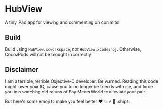 # HubView

A tiny iPad app for viewing and commenting on commits!

## Build

Build using `HubView.xcworkspace`, *not* `HubView.xcodeproj`. Otherwise,
CocoaPods will not be brought in correctly.

## Disclaimer

I am a terrible, terrible Objective-C developer. Be warned. Reading this code
might lower your IQ, cause you to no longer be friends with me, and force you
into watching old reruns of Boy Meets World to alieviate your pain.

But here's some emoji to make you feel better :heart: :boom: :zap: :tada: :shipit:
